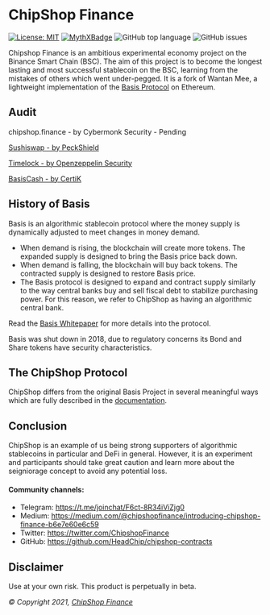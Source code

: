 # ChipShop Finance

[![License: MIT](https://img.shields.io/badge/License-MIT-yellow.svg)](https://opensource.org/licenses/MIT) [![MythXBadge](https://badgen.net/https/api.mythx.io/v1/projects/64fe9c72-2a73-471b-94aa-30225288f328/badge/data?cache=300&icon=https://raw.githubusercontent.com/ConsenSys/mythx-github-badge/main/logo_white.svg)](https://docs.mythx.io/dashboard/github-badges) ![GitHub top language](https://img.shields.io/github/languages/top/HeadChip/chipshop-contracts) ![GitHub issues](https://img.shields.io/github/issues-raw/HeadChip/chipshop-contracts)



Chipshop Finance is an ambitious experimental economy project on the Binance Smart Chain (BSC). The aim of this project is to become the longest lasting and most successful stablecoin on the BSC, learning from the mistakes of others which went under-pegged. It is a fork of Wantan Mee, a lightweight implementation of the [Basis Protocol](https://basis.io) on Ethereum.

## Audit

chipshop.finance - by Cybermonk Security - Pending

[Sushiswap - by PeckShield](https://github.com/peckshield/publications/blob/master/audit_reports/PeckShield-Audit-Report-SushiSwap-v1.0.pdf)

[Timelock - by Openzeppelin Security](https://blog.openzeppelin.com/compound-finance-patch-audit)

[BasisCash - by CertiK](https://www.dropbox.com/s/ed5vxvaple5e740/REP-Basis-Cash-06_11_2020.pdf)

## History of Basis

Basis is an algorithmic stablecoin protocol where the money supply is dynamically adjusted to meet changes in money demand.  

- When demand is rising, the blockchain will create more tokens. The expanded supply is designed to bring the Basis price back down.
- When demand is falling, the blockchain will buy back tokens. The contracted supply is designed to restore Basis price.
- The Basis protocol is designed to expand and contract supply similarly to the way central banks buy and sell fiscal debt to stabilize purchasing power. For this reason, we refer to ChipShop as having an algorithmic central bank.

Read the [Basis Whitepaper](http://basis.io/basis_whitepaper_en.pdf) for more details into the protocol. 

Basis was shut down in 2018, due to regulatory concerns its Bond and Share tokens have security characteristics. 

## The ChipShop Protocol

ChipShop differs from the original Basis Project in several meaningful ways which are fully described in the [documentation](https://chipshop-finance.gitbook.io/chipshop-finance/).


## Conclusion

ChipShop is an example of us being strong supporters of algorithmic stablecoins in particular and DeFi in general. However, it is an experiment and participants should take great caution and learn more about the seigniorage concept to avoid any potential loss.

#### Community channels:

- Telegram: https://t.me/joinchat/F6ct-8R34iViZjg0
- Medium: https://medium.com/@chipshopfinance/introducing-chipshop-finance-b6e7e60e6c59
- Twitter: https://twitter.com/ChipshopFinance
- GitHub: https://github.com/HeadChip/chipshop-contracts

## Disclaimer

Use at your own risk. This product is perpetually in beta.

_© Copyright 2021, [ChipShop Finance](https://chipshop.finance)_
